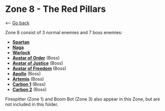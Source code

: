 # Zone 8 - The Red Pillars

<-- [Go back](../README.md)

Zone 8 consist of 3 normal enemies and 7 boss enemies:

- [**Spartan**](./Spartan/README.md)
- [**Naga**](#Naga)
- [**Warlock**](#Warlock)
- [**Avatar of Order**](#Avatar_of_order) (Boss)
- [**Avatar of Justice**](#Avatar_of_Justice) (Boss)
- [**Avatar of Freedom**](#Avatar_of_Freedom) (Boss)
- [**Apollo**](#Apollo) (Boss)
- [**Artemis**](#Artemis) (Boss)
- [**Carbon 1**](#Carbon_1) (Boss)
- [**Carbon 2**](#Carbon_2) (Boss)

Firespitter (Zone 1) and Boom Bot (Zone 3) also appear in this Zone, but are not included in this folder.


